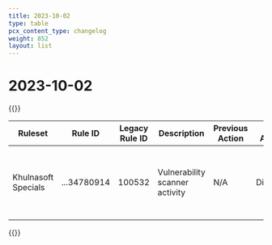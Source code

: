 ```yaml
---
title: 2023-10-02
type: table
pcx_content_type: changelog
weight: 852
layout: list
---
```


# 2023-10-02

{{<table-wrap>}}
<table style="width: 100%">
  <thead>
    <tr>
      <th>Ruleset</th>
      <th>Rule ID</th>
      <th>Legacy Rule ID</th>
      <th>Description</th>
      <th>Previous Action</th>
      <th>New Action</th>
      <th>Comments</th>
    </tr>
  </thead>
  <tbody>
    <tr>
      <td>Khulnasoft Specials</td>
      <td>...34780914</td>
      <td>100532</td>
      <td>Vulnerability scanner activity</td>
      <td>N/A</td>
      <td>Disabled</td>
      <td>This rule was released as 100532_BETA in legacy waf and ...6e298ed7 in new WAF</td>
    </tr>
  </tbody>
</table>
{{</table-wrap>}}